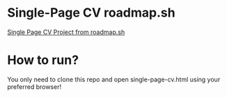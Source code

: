 # Single-Page CV roadmap.sh
[Single Page CV Project from roadmap.sh](https://roadmap.sh/projects/single-page-cv)

# How to run?
You only need to clone this repo and open single-page-cv.html using your preferred browser!
